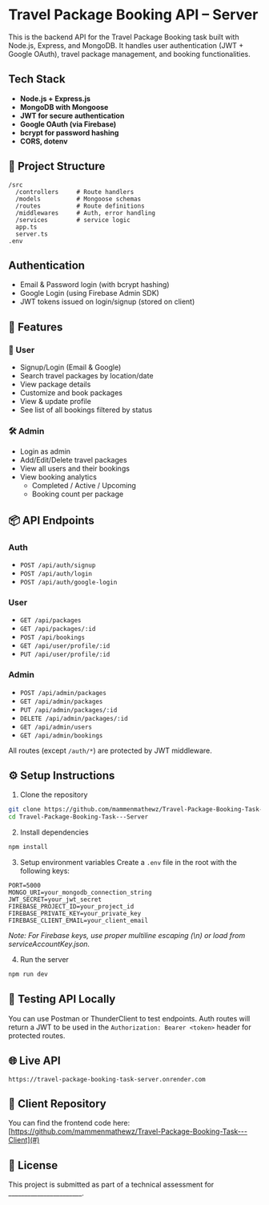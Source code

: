 # Travel Package Booking API – Server

This is the backend API for the Travel Package Booking task built with Node.js, Express, and MongoDB. It handles user authentication (JWT + Google OAuth), travel package management, and booking functionalities.

## Tech Stack

- **Node.js + Express.js**
- **MongoDB with Mongoose**
- **JWT for secure authentication**
- **Google OAuth (via Firebase)**
- **bcrypt for password hashing**
- **CORS, dotenv**

## 📁 Project Structure

```
/src
  /controllers     # Route handlers
  /models          # Mongoose schemas
  /routes          # Route definitions
  /middlewares     # Auth, error handling
  /services        # service logic
  app.ts
  server.ts
.env
```

## Authentication

- Email & Password login (with bcrypt hashing)
- Google Login (using Firebase Admin SDK)
- JWT tokens issued on login/signup (stored on client)

## 🧠 Features

### 👤 User
- Signup/Login (Email & Google)
- Search travel packages by location/date
- View package details
- Customize and book packages
- View & update profile
- See list of all bookings filtered by status

### 🛠️ Admin
- Login as admin
- Add/Edit/Delete travel packages
- View all users and their bookings
- View booking analytics
  - Completed / Active / Upcoming
  - Booking count per package

## 📦 API Endpoints

### Auth
- `POST /api/auth/signup`
- `POST /api/auth/login`
- `POST /api/auth/google-login`

### User
- `GET /api/packages`
- `GET /api/packages/:id`
- `POST /api/bookings`
- `GET /api/user/profile/:id`
- `PUT /api/user/profile/:id`

### Admin
- `POST /api/admin/packages`
- `GET /api/admin/packages`
- `PUT /api/admin/packages/:id`
- `DELETE /api/admin/packages/:id`
- `GET /api/admin/users`
- `GET /api/admin/bookings`

All routes (except `/auth/*`) are protected by JWT middleware.

## ⚙️ Setup Instructions

1. Clone the repository
```bash
git clone https://github.com/mammenmathewz/Travel-Package-Booking-Task---Server.git
cd Travel-Package-Booking-Task---Server
```

2. Install dependencies
```bash
npm install
```

3. Setup environment variables
Create a `.env` file in the root with the following keys:

```env
PORT=5000
MONGO_URI=your_mongodb_connection_string
JWT_SECRET=your_jwt_secret
FIREBASE_PROJECT_ID=your_project_id
FIREBASE_PRIVATE_KEY=your_private_key
FIREBASE_CLIENT_EMAIL=your_client_email
```
*Note: For Firebase keys, use proper multiline escaping (\n) or load from serviceAccountKey.json.*

4. Run the server
```bash
npm run dev   
```

## 🧪 Testing API Locally

You can use Postman or ThunderClient to test endpoints. Auth routes will return a JWT to be used in the `Authorization: Bearer <token>` header for protected routes.

## 🌐 Live API

```
https://travel-package-booking-task-server.onrender.com
```

## 🤝 Client Repository

You can find the frontend code here: [https://github.com/mammenmathewz/Travel-Package-Booking-Task---Client](#)



## 📄 License

This project is submitted as part of a technical assessment for _______________________.
